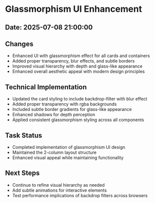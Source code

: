 # Glassmorphism UI Enhancement

## Date: 2025-07-08 21:00:00

## Changes
- Enhanced UI with glassmorphism effect for all cards and containers
- Added proper transparency, blur effects, and subtle borders
- Improved visual hierarchy with depth and glass-like appearance
- Enhanced overall aesthetic appeal with modern design principles

## Technical Implementation
- Updated the card styling to include backdrop-filter with blur effect
- Added proper transparency with rgba backgrounds
- Included subtle border gradients for glass-like appearance
- Enhanced shadows for depth perception
- Applied consistent glassmorphism styling across all components

## Task Status
- Completed implementation of glassmorphism UI design
- Maintained the 2-column layout structure
- Enhanced visual appeal while maintaining functionality

## Next Steps
- Continue to refine visual hierarchy as needed
- Add subtle animations for interactive elements
- Test performance implications of backdrop filters across browsers
